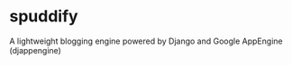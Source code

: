 spuddify
========

A lightweight blogging engine powered by Django and Google AppEngine (djappengine)
